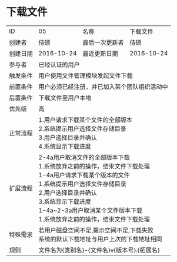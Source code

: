 # 下载文件
<table><tbody><tr><td>ID</td><td>05</td><td>名称</td><td>下载文件</td></tr><tr><td>创建者</td><td>侍硕</td><td>最后一次更新者</td><td>侍硕</td></tr><tr><td>创建日期</td><td>2016-10-24</td><td>最近更新日期</td><td>2016-10-24</td></tr><tr><td>参与者</td><td colspan="3">已经认证的用户</td></tr><tr><td>触发条件</td><td colspan="3">用户使用文件管理模块发起文件下载</td></tr><tr><td>前置条件</td><td colspan="3">用户必须已经注册，并已加入某个团队组织活动中</td></tr><tr><td>后置条件</td><td colspan="3">下载文件至用户本地</td></tr><tr><td>优先级</td><td colspan="3">高</td></tr><tr><td>正常流程</td><td colspan="3">1.用户请求下载某个文件的全部版本<br>2.系统提示用户选择文件存储目录<br>3.用户选择目录并确认<br>4.系统显示下载进度<br></td></tr><tr><td>扩展流程</td><td colspan="3">2-4a用户取消文件的全部版本下载<br>1.系统放弃之前的操作，结束文件下载处理<br>1-4a用户请求下载某个版本的文件<br>1.系统提示用户选择文件存储目录<br>2.用户选择目录并确认<br>3.系统显示下载进度<br>1-4a~2-3a用户取消某个文件版本下载<br>1.系统放弃之前的操作，结束文件下载处理<br></td></tr><tr><td>特殊需求</td><td colspan="3">若用户磁盘空间不足,提示空间不足,下载失败<br>系统的默认下载地址与用户上次的下载地址相同</td></tr><tr><td>规则</td><td colspan="3">文件名为{类别名}-{文件名}v{版本号}.{拓展名}</td></tr></tbody></table>


